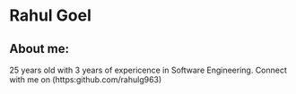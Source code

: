 # Rahul Goel


## About me:

25 years old with 3 years of expericence in Software Engineering. 
Connect with me on (https:github.com/rahulg963)
